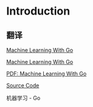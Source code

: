 # Introduction

## 翻译

[Machine Learning With Go](https://www.oreilly.com/library/view/machine-learning-with/9781785882104/)

[Machine Learning With Go](https://www.oreilly.com/library/view/machine-learning-with/9781785882104/)

[PDF: Machine Learning With Go](chrome-extension://oemmndcbldboiebfnladdacbdfmadadm/https://raw.githubusercontent.com/KeKe-Li/book/master/Go/Machine-Learning-With-Go.pdf)

[Source Code](https://github.com/PacktPublishing/Machine-Learning-With-Go-Second-Edition)

机器学习 - Go 

